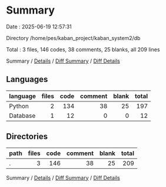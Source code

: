 # Summary

Date : 2025-06-19 12:57:31

Directory /home/pes/kaban_project/kaban_system2/db

Total : 3 files,  146 codes, 38 comments, 25 blanks, all 209 lines

Summary / [Details](details.md) / [Diff Summary](diff.md) / [Diff Details](diff-details.md)

## Languages
| language | files | code | comment | blank | total |
| :--- | ---: | ---: | ---: | ---: | ---: |
| Python | 2 | 134 | 38 | 25 | 197 |
| Database | 1 | 12 | 0 | 0 | 12 |

## Directories
| path | files | code | comment | blank | total |
| :--- | ---: | ---: | ---: | ---: | ---: |
| . | 3 | 146 | 38 | 25 | 209 |

Summary / [Details](details.md) / [Diff Summary](diff.md) / [Diff Details](diff-details.md)